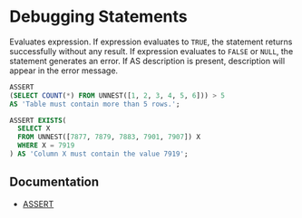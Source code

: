 # Debugging Statements

Evaluates expression. If expression evaluates to `TRUE`, the statement returns successfully without any result. If expression evaluates to `FALSE` or `NULL`, the statement generates an error. If AS description is present, description will appear in the error message.

```sql
ASSERT
(SELECT COUNT(*) FROM UNNEST([1, 2, 3, 4, 5, 6])) > 5
AS 'Table must contain more than 5 rows.';

ASSERT EXISTS(
  SELECT X
  FROM UNNEST([7877, 7879, 7883, 7901, 7907]) X
  WHERE X = 7919
) AS 'Column X must contain the value 7919';
```

## Documentation

* [ASSERT](https://cloud.google.com/bigquery/docs/reference/standard-sql/debugging-statements)